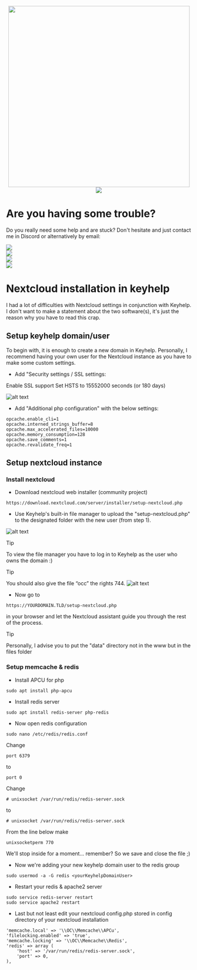 <p align="center">
    <a href="https://www.evarioo.de" target="_blank"><img src="https://i.ibb.co/sPVdY46/github-readme-logo.png" width="493" /></a><br>
    <img src="https://img.shields.io/github/stars/evarioooo/keyhelp-nextcloud-vhost?style=for-the-badge&label=Repo%20stars" />
</p>

# Are you having some trouble?

Do you really need some help and are stuck? Don't hesitate and just contact me in Discord or alternatively by email:

[<img src="https://img.shields.io/badge/h4zebust3r90-me?style=for-the-badge&logo=telegram&logoColor=white&labelColor=%23ffba13&color=grey">](https://t.me/h4zebust3r90)<br>
[<img src="https://img.shields.io/badge/h4zebust3r90-me?style=for-the-badge&logo=discord&logoColor=white&labelColor=%23ffba13&color=grey">](https://discord.gg/9qqKZuAbsa)<br>
[<img src="https://img.shields.io/badge/evarioo_x-me?style=for-the-badge&logo=x&labelColor=%23ffba13&color=grey">](https://x.com/evarioo_x)<br>
[<img src="https://img.shields.io/badge/hello%40evarioo.de-me?style=for-the-badge&logo=maildotru&labelColor=%23ffba13&color=grey">](mailto:hello@evarioo.de?subject=Kontakt%20%C3%BCber%20GitHub)

# Nextcloud installation in keyhelp

I had a lot of difficulties with Nextcloud settings in conjunction with Keyhelp. I don't want to make a statement about the two software(s), it's just the reason why you have to read this crap.

## Setup keyhelp domain/user

To begin with, it is enough to create a new domain in Keyhelp. Personally, I recommend having your own user for the Nextcloud instance as you have to make some custom settings.

- Add "Security settings / SSL settings:

Enable SSL support
Set HSTS to 15552000 seconds (or 180 days)

![alt text](https://i.ibb.co/s9cgDW9/IMG-1395.jpg)

- Add "Additional php configuration" with the below settings:
```
opcache.enable_cli=1
opcache.interned_strings_buffer=8
opcache.max_accelerated_files=10000
opcache.memory_consumption=128
opcache.save_comments=1
opcache.revalidate_freq=1
```

## Setup nextcloud instance

### Install nextcloud
- Download nextcloud web installer (community project)
```
https://download.nextcloud.com/server/installer/setup-nextcloud.php
```

- Use Keyhelp's built-in file manager to upload the "setup-nextcloud.php" to the designated folder with the new user (from step 1).

![alt text](https://i.ibb.co/GWtzMWS/keyhelp-files.png)

> [!TIP]
> To view the file manager you have to log in to Keyhelp as the user who owns the domain :)

> [!TIP]
> You should also give the file “occ” the rights 744.
![alt text](https://i.ibb.co/zNvGVQR/keyhelp-chmod.png)

- Now go to
```
https://YOURDOMAIN.TLD/setup-nextcloud.php
```
in your browser and let the Nextcloud assistant guide you through the rest of the process.

> [!TIP]
> Personally, I advise you to put the "data" directory not in the www but in the files folder

### Setup memcache & redis

- Install APCU for php
```
sudo apt install php-apcu
```

- Install redis server
```
sudo apt install redis-server php-redis
```

- Now open redis configuration
```
sudo nano /etc/redis/redis.conf
```

Change 
```
port 6379
```
to
```
port 0
```
Change
```
# unixsocket /var/run/redis/redis-server.sock
```
to
```
# unixsocket /var/run/redis/redis-server.sock
```
From the line below make
```
unixsocketperm 770
```

We'll stop inside for a moment... remember? So we save and close the file ;)

- Now we're adding your new keyhelp domain user to the redis group
```
sudo usermod -a -G redis <yourKeyhelpDomainUser>
```

- Restart your redis & apache2 server
```
sudo service redis-server restart
sudo service apache2 restart
```

- Last but not least edit your nextcloud config.php stored in config directory of your nextcloud installation

```
'memcache.local' => '\\OC\\Memcache\\APCu',
'filelocking.enabled' => 'true',
'memcache.locking' => '\\OC\\Memcache\\Redis',
'redis' => array (
    'host' => '/var/run/redis/redis-server.sock',
    'port' => 0,
),
```
